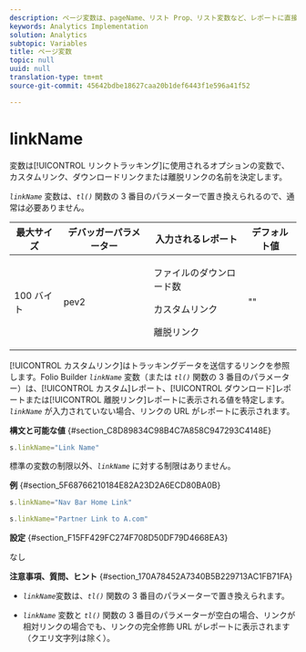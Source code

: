```yaml
---
description: ページ変数は、pageName、リスト Prop、リスト変数など、レポートに直接入力されます。
keywords: Analytics Implementation
solution: Analytics
subtopic: Variables
title: ページ変数
topic: null
uuid: null
translation-type: tm+mt
source-git-commit: 45642bdbe18627caa20b1def6443f1e596a41f52

---
```




# linkName

変数は[!UICONTROL リンクトラッキング]に使用されるオプションの変数で、カスタムリンク、ダウンロードリンクまたは離脱リンクの名前を決定します。

<!-- 

linkName.xml

 -->

*`linkName`* 変数は、*`tl()`* 関数の 3 番目のパラメーターで置き換えられるので、通常は必要ありません。

<table id="table_4B0D1C9AADA542A59B626E077D5FC568"> 
 <thead> 
  <tr> 
   <th class="entry"> 最大サイズ </th> 
   <th class="entry"> デバッガーパラメーター </th> 
   <th class="entry"> 入力されるレポート </th> 
   <th class="entry"> デフォルト値 </th> 
  </tr> 
 </thead>
 <tbody> 
  <tr> 
   <td> 100 バイト </td> 
   <td> pev2 </td> 
   <td> <p>ファイルのダウンロード数 </p> <p>カスタムリンク </p> <p>離脱リンク </p> </td> 
   <td> "" </td> 
  </tr> 
 </tbody> 
</table>

[!UICONTROL カスタムリンク]はトラッキングデータを送信するリンクを参照します。Folio Builder *`linkName`* 変数（または *`tl()`* 関数の 3 番目のパラメーター）は、[!UICONTROL カスタム]レポート、[!UICONTROL ダウンロード]レポートまたは[!UICONTROL 離脱リンク]レポートに表示される値を特定します。*`linkName`* が入力されていない場合、リンクの URL がレポートに表示されます。

**構文と可能な値** {#section_C8D89834C98B4C7A858C947293C4148E}

```js
s.linkName="Link Name"
```

標準の変数の制限以外、*`linkName`* に対する制限はありません。

**例** {#section_5F68766210184E82A23D2A6ECD80BA0B}

```js
s.linkName="Nav Bar Home Link"
```

```js
s.linkName="Partner Link to A.com"
```

**設定** {#section_F15FF429FC274F708D50DF79D4668EA3}

なし

**注意事項、質問、ヒント** {#section_170A78452A7340B5B229713AC1FB71FA}

* *`linkName`*&#x200B;変数は、*`tl()`* 関数の 3 番目のパラメーターで置き換えられます。

* *`linkName`* 変数と *`tl()`* 関数の 3 番目のパラメーターが空白の場合、リンクが相対リンクの場合でも、リンクの完全修飾 URL がレポートに表示されます（クエリ文字列は除く）。
